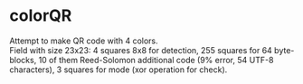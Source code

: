 # colorQR
Attempt to make QR code with 4 colors. \
Field with size 23x23: 4 squares 8x8 for detection, 255 squares for 64 byte-blocks, 10 of them Reed-Solomon additional code (9% error, 54 UTF-8 characters), 3 squares for mode (xor operation for check). 